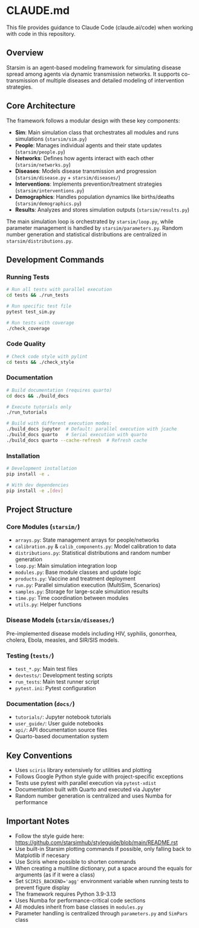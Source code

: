 # CLAUDE.md

This file provides guidance to Claude Code (claude.ai/code) when working with code in this repository.

## Overview

Starsim is an agent-based modeling framework for simulating disease spread among agents via dynamic transmission networks. It supports co-transmission of multiple diseases and detailed modeling of intervention strategies.

## Core Architecture

The framework follows a modular design with these key components:

- **Sim**: Main simulation class that orchestrates all modules and runs simulations (`starsim/sim.py`)
- **People**: Manages individual agents and their state updates (`starsim/people.py`)
- **Networks**: Defines how agents interact with each other (`starsim/networks.py`)
- **Diseases**: Models disease transmission and progression (`starsim/disease.py` + `starsim/diseases/`)
- **Interventions**: Implements prevention/treatment strategies (`starsim/interventions.py`)
- **Demographics**: Handles population dynamics like births/deaths (`starsim/demographics.py`)
- **Results**: Analyzes and stores simulation outputs (`starsim/results.py`)

The main simulation loop is orchestrated by `starsim/loop.py`, while parameter management is handled by `starsim/parameters.py`. Random number generation and statistical distributions are centralized in `starsim/distributions.py`.

## Development Commands

### Running Tests
```bash
# Run all tests with parallel execution
cd tests && ./run_tests

# Run specific test file
pytest test_sim.py

# Run tests with coverage
./check_coverage
```

### Code Quality
```bash
# Check code style with pylint
cd tests && ./check_style
```

### Documentation
```bash
# Build documentation (requires quarto)
cd docs && ./build_docs

# Execute tutorials only
./run_tutorials

# Build with different execution modes:
./build_docs jupyter  # Default: parallel execution with jcache
./build_docs quarto   # Serial execution with quarto
./build_docs quarto --cache-refresh  # Refresh cache
```

### Installation
```bash
# Development installation
pip install -e .

# With dev dependencies
pip install -e .[dev]
```

## Project Structure

### Core Modules (`starsim/`)
- `arrays.py`: State management arrays for people/networks
- `calibration.py` & `calib_components.py`: Model calibration to data
- `distributions.py`: Statistical distributions and random number generation
- `loop.py`: Main simulation integration loop
- `modules.py`: Base module classes and update logic
- `products.py`: Vaccine and treatment deployment
- `run.py`: Parallel simulation execution (MultiSim, Scenarios)
- `samples.py`: Storage for large-scale simulation results
- `time.py`: Time coordination between modules
- `utils.py`: Helper functions

### Disease Models (`starsim/diseases/`)
Pre-implemented disease models including HIV, syphilis, gonorrhea, cholera, Ebola, measles, and SIR/SIS models.

### Testing (`tests/`)
- `test_*.py`: Main test files
- `devtests/`: Development testing scripts
- `run_tests`: Main test runner script
- `pytest.ini`: Pytest configuration

### Documentation (`docs/`)
- `tutorials/`: Jupyter notebook tutorials
- `user_guide/`: User guide notebooks  
- `api/`: API documentation source files
- Quarto-based documentation system

## Key Conventions

- Uses `sciris` library extensively for utilities and plotting
- Follows Google Python style guide with project-specific exceptions
- Tests use pytest with parallel execution via `pytest-xdist`
- Documentation built with Quarto and executed via Jupyter
- Random number generation is centralized and uses Numba for performance

## Important Notes

- Follow the style guide here: https://github.com/starsimhub/styleguide/blob/main/README.rst
- Use built-in Starsim plotting commands if possible, only falling back to Matplotlib if necesary
- Use Sciris where possible to shorten commands
- When creating a multiline dictionary, put a space around the equals for arguments (as if it were a class)
- Set `SCIRIS_BACKEND='agg'` environment variable when running tests to prevent figure display
- The framework requires Python 3.9-3.13
- Uses Numba for performance-critical code sections
- All modules inherit from base classes in `modules.py`
- Parameter handling is centralized through `parameters.py` and `SimPars` class